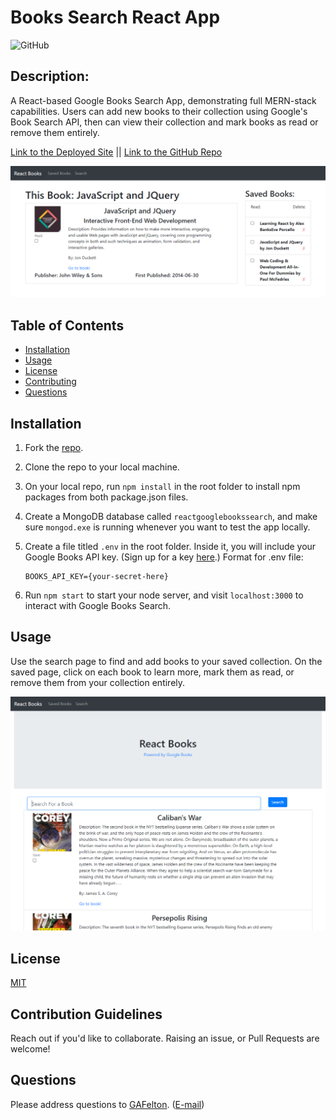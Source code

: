 # Books Search React App
  ![GitHub](https://img.shields.io/github/license/GAFelton/books-search-react-app)

  ## Description:

A React-based Google Books Search App, demonstrating full MERN-stack capabilities. Users can add new books to their collection using Google's Book Search API, then can view their collection and mark books as read or remove them entirely.

[Link to the Deployed Site](https://evening-basin-07741.herokuapp.com/)     ||    [Link to the GitHub Repo](https://github.com/GAFelton/books-search-react-app)

![Saved Screenshot](.\images\saved-screenshot.png)

  ## Table of Contents

 * [Installation](#Installation)
 * [Usage](#Usage)
 * [License](#License)
 * [Contributing](#Contributing)
 * [Questions](#Questions)

  

  ## Installation

1. Fork the [repo](https://github.com/GAFelton/books-search-react-app).

2. Clone the repo to your local machine.

3. On your local repo, run `npm install` in the root folder to install npm packages from both package.json files.

4. Create a MongoDB database called `reactgooglebookssearch`, and make sure `mongod.exe` is running whenever you want to test the app locally.

5. Create a  file titled `.env` in the root folder. Inside it, you will include your Google Books API key. (Sign up for a key [here](https://console.developers.google.com/).)
   Format for .env file:

   ```
   BOOKS_API_KEY={your-secret-here}
   ```

6. Run `npm start` to start your node server, and visit `localhost:3000` to interact with Google Books Search.

  

  ## Usage

Use the search page to find and add books to your saved collection. On the saved page, click on each book to learn more, mark them as read, or remove them from your collection entirely.

![search screenshot](.\images\search-screenshot.png)

  ## License

  [MIT](./LICENSE)

  

  ## Contribution Guidelines

  Reach out if you'd like to collaborate.  Raising an issue, or Pull Requests are welcome!



  ## Questions

  Please address questions to [GAFelton](https://github.com/GAFelton). ([E-mail](64555318+GAFelton@users.noreply.github.com))

